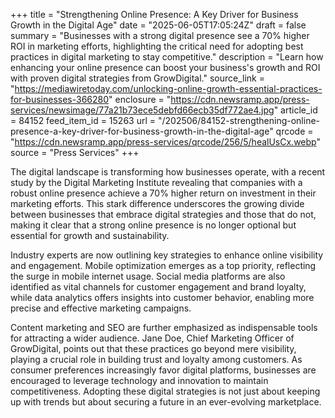 +++
title = "Strengthening Online Presence: A Key Driver for Business Growth in the Digital Age"
date = "2025-06-05T17:05:24Z"
draft = false
summary = "Businesses with a strong digital presence see a 70% higher ROI in marketing efforts, highlighting the critical need for adopting best practices in digital marketing to stay competitive."
description = "Learn how enhancing your online presence can boost your business's growth and ROI with proven digital strategies from GrowDigital."
source_link = "https://mediawiretoday.com/unlocking-online-growth-essential-practices-for-businesses-366280"
enclosure = "https://cdn.newsramp.app/press-services/newsimage/77a21b73ece5debfd66ecb35df772ae4.jpg"
article_id = 84152
feed_item_id = 15263
url = "/202506/84152-strengthening-online-presence-a-key-driver-for-business-growth-in-the-digital-age"
qrcode = "https://cdn.newsramp.app/press-services/qrcode/256/5/healUsCx.webp"
source = "Press Services"
+++

<p>The digital landscape is transforming how businesses operate, with a recent study by the Digital Marketing Institute revealing that companies with a robust online presence achieve a 70% higher return on investment in their marketing efforts. This stark difference underscores the growing divide between businesses that embrace digital strategies and those that do not, making it clear that a strong online presence is no longer optional but essential for growth and sustainability.</p><p>Industry experts are now outlining key strategies to enhance online visibility and engagement. Mobile optimization emerges as a top priority, reflecting the surge in mobile internet usage. Social media platforms are also identified as vital channels for customer engagement and brand loyalty, while data analytics offers insights into customer behavior, enabling more precise and effective marketing campaigns.</p><p>Content marketing and SEO are further emphasized as indispensable tools for attracting a wider audience. Jane Doe, Chief Marketing Officer of GrowDigital, points out that these practices go beyond mere visibility, playing a crucial role in building trust and loyalty among customers. As consumer preferences increasingly favor digital platforms, businesses are encouraged to leverage technology and innovation to maintain competitiveness. Adopting these digital strategies is not just about keeping up with trends but about securing a future in an ever-evolving marketplace.</p>
